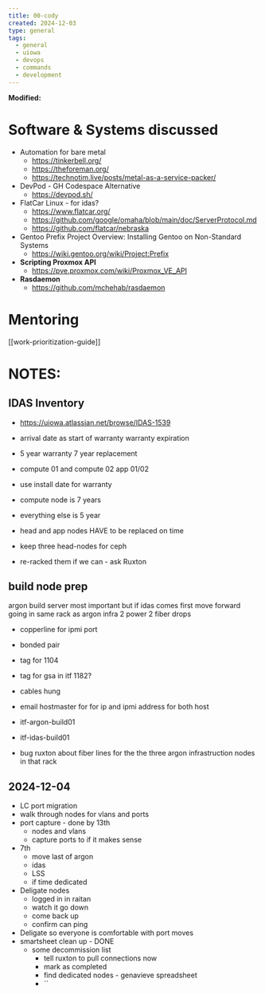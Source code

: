 ```yaml
---
title: 00-cody
created: 2024-12-03
type: general
tags:
  - general
  - uiowa
  - devops
  - commands
  - development
---
```

**Modified:**

# Software & Systems discussed

- Automation for bare metal
	- https://tinkerbell.org/
	- https://theforeman.org/
	- https://technotim.live/posts/metal-as-a-service-packer/
- DevPod - GH Codespace Alternative
	- https://devpod.sh/
- FlatCar Linux - for idas?
	- https://www.flatcar.org/
	- https://github.com/google/omaha/blob/main/doc/ServerProtocol.md
	- https://github.com/flatcar/nebraska
- Gentoo Prefix Project Overview: Installing Gentoo on Non-Standard Systems
	- https://wiki.gentoo.org/wiki/Project:Prefix
- **Scripting Proxmox API**
	- https://pve.proxmox.com/wiki/Proxmox_VE_API
- **Rasdaemon**
	- https://github.com/mchehab/rasdaemon



# Mentoring

[[work-prioritization-guide]]


# NOTES:

## IDAS Inventory

- https://uiowa.atlassian.net/browse/IDAS-1539
- arrival date as start of warranty warranty expiration
- 5 year warranty 7 year replacement
- compute 01 and compute 02 app 01/02
- use install date for warranty
- compute node is 7 years
- everything else is 5 year
- head and app nodes HAVE to be replaced on time 

- keep three head-nodes for ceph 
- re-racked them if we can - ask Ruxton


## build node prep
argon build server most important
but if idas comes first move forward
going in same rack as argon infra
2 power 2 fiber drops 
- copperline for ipmi port
- bonded pair
- tag for 1104
- tag for gsa in itf 1182?
- cables hung
- email hostmaster for for ip and ipmi address for both host
- itf-argon-build01
- itf-idas-build01

- bug ruxton about fiber lines for the the three argon infrastruction nodes in that rack

## 2024-12-04
- LC port migration
- walk through nodes for vlans and ports
- port capture - done by 13th
	- nodes and vlans
	- capture ports to if it makes sense
- 7th 
	- move last of argon
	- idas
	- LSS
	- if time dedicated
- Deligate nodes
	- logged in in raitan
	- watch it go down
	- come back up
	- confirm can ping 
- Deligate so everyone is comfortable with port moves
- smartsheet clean up - DONE
	- some decommission list
		- tell ruxton to pull connections now
		- mark as completed
		- find dedicated nodes - genavieve spreadsheet
		- ``